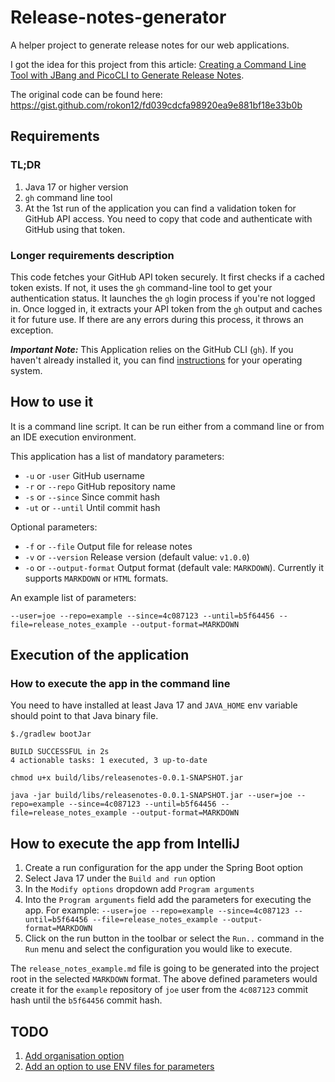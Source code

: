 # Release-notes-generator
A helper project to generate release notes for our web applications.

I got the idea for this project from this article: [Creating a Command Line Tool with JBang and PicoCLI to Generate Release Notes](https://foojay.io/today/creating-a-command-line-tool-with-jbang-and-picocli-to-generate-release-notes/).

The original code can be found here: https://gist.github.com/rokon12/fd039cdcfa98920ea9e881bf18e33b0b


## Requirements

### TL;DR
1. Java 17 or higher version
2. `gh` command line tool
3. At the 1st run of the application you can find a validation token for GitHub API access.
You need to copy that code and authenticate with GitHub using that token.

### Longer requirements description

This code fetches your GitHub API token securely. 
It first checks if a cached token exists. 
If not, it uses the `gh` command-line tool to get your authentication status. 
It launches the `gh` login process if you're not logged in. 
Once logged in, it extracts your API token from the `gh` output and caches it for future use.
If there are any errors during this process, it throws an exception.

***Important Note:*** This Application relies on the GitHub CLI (`gh`). 
If you haven't already installed it, you can find [instructions](https://github.com/cli/cli?tab=readme-ov-file#installation) for your operating system.


## How to use it

It is a command line script. It can be run either from a command line or from an IDE execution environment.

This application has a list of mandatory parameters:

- `-u` or `-user` GitHub username
- `-r` or `--repo` GitHub repository name
- `-s` or `--since` Since commit hash
- `-ut` or `--until` Until commit hash

Optional parameters:

- `-f` or `--file` Output file for release notes
- `-v` or `--version` Release version (default value: `v1.0.0`)
- `-o` or `--output-format` Output format (default vale: `MARKDOWN`). Currently it supports `MARKDOWN` or `HTML` formats.

An example list of parameters:

`--user=joe --repo=example --since=4c087123 --until=b5f64456 --file=release_notes_example --output-format=MARKDOWN`

## Execution of the application

### How to execute the app in the command line

You need to have installed at least Java 17 and `JAVA_HOME` env variable should point to that Java binary file. 

```shell
$./gradlew bootJar

BUILD SUCCESSFUL in 2s
4 actionable tasks: 1 executed, 3 up-to-date
```

```shell
chmod u+x build/libs/releasenotes-0.0.1-SNAPSHOT.jar
```

```shell
java -jar build/libs/releasenotes-0.0.1-SNAPSHOT.jar --user=joe --repo=example --since=4c087123 --until=b5f64456 --file=release_notes_example --output-format=MARKDOWN
```

## How to execute the app from IntelliJ

1. Create a run configuration for the app under the Spring Boot option
2. Select Java 17 under the `Build and run` option
3. In the `Modify options` dropdown add `Program arguments`
4. Into the `Program arguments` field add the parameters for executing the app.
For example: `--user=joe --repo=example --since=4c087123 --until=b5f64456 --file=release_notes_example --output-format=MARKDOWN`
5. Click on the run button in the toolbar or select the `Run..` command in the `Run` menu and select the configuration you would like to execute.

The `release_notes_example.md` file is going to be generated into the project root in the selected `MARKDOWN` format.
The above defined parameters would create it for the `example` repository of `joe` user from the `4c087123` commit hash
until the `b5f64456` commit hash.


## TODO
1. [Add organisation option](https://github.com/ebi-gene-expression-group/release-notes-generator/issues/3)
2. [Add an option to use ENV files for parameters](https://github.com/ebi-gene-expression-group/release-notes-generator/issues/5)
